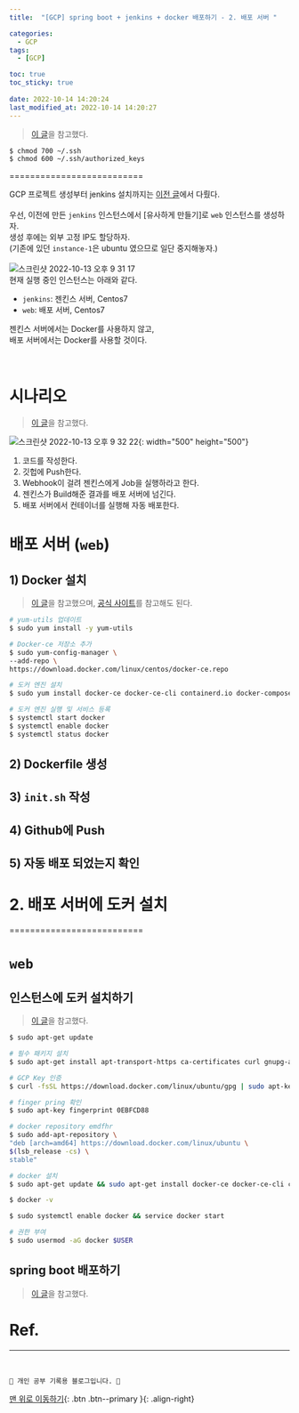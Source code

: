 ```yaml
---
title:  "[GCP] spring boot + jenkins + docker 배포하기 - 2. 배포 서버 "

categories:
  - GCP
tags:
  - [GCP]

toc: true
toc_sticky: true
 
date: 2022-10-14 14:20:24
last_modified_at: 2022-10-14 14:20:27
---
```


> [이 글](https://velog.io/@znftm97/Jenkins%EB%A5%BC-%EC%9D%B4%EC%9A%A9%ED%95%B4%EC%84%9C-%EB%B0%B0%ED%8F%AC%ED%95%98%EA%B8%B0)을 참고했다.

```bash
$ chmod 700 ~/.ssh
$ chmod 600 ~/.ssh/authorized_keys
```









==========================

GCP 프로젝트 생성부터 jenkins 설치까지는 [이전 글](https://minju412.github.io/gcp/1/)에서 다뤘다.<br><br>
우선, 이전에 만든 `jenkins` 인스턴스에서 [유사하게 만들기]로 `web` 인스턴스를 생성하자.<br>
생성 후에는 외부 고정 IP도 할당하자.<br>
(기존에 있던 `instance-1`은 ubuntu 였으므로 일단 중지해놓자.)<br><br>
![스크린샷 2022-10-13 오후 9 31 17](https://user-images.githubusercontent.com/59405576/195596730-9ca43c1c-7011-4a6c-ba3c-9ffae5f58acd.png)<br>
현재 실행 중인 인스턴스는 아래와 같다.
- `jenkins`: 젠킨스 서버, Centos7
- `web`: 배포 서버, Centos7

젠킨스 서버에서는 Docker를 사용하지 않고,<br>
배포 서버에서는 Docker를 사용할 것이다.

<br>

# 시나리오
> [이 글](https://dev-gorany.tistory.com/345)을 참고했다.

![스크린샷 2022-10-13 오후 9 32 22](https://user-images.githubusercontent.com/59405576/195596855-1d9b623e-495e-4c70-89e8-50a569de2b20.png){: width="500" height="500"}
1. 코드를 작성한다.
2. 깃헙에 Push한다.
3. Webhook이 걸려 젠킨스에게 Job을 실행하라고 한다.
4. 젠킨스가 Build해준 결과를 배포 서버에 넘긴다.
5. 배포 서버에서 컨테이너를 실행해 자동 배포한다.


# 배포 서버 (`web`)
## 1) Docker 설치
> [이 글](https://1mini2.tistory.com/21)을 참고했으며, [공식 사이트](https://docs.docker.com/engine/install/centos/)를 참고해도 된다.

```bash
# yum-utils 업데이트
$ sudo yum install -y yum-utils

# Docker-ce 저장소 추가
$ sudo yum-config-manager \
--add-repo \
https://download.docker.com/linux/centos/docker-ce.repo

# 도커 엔진 설치
$ sudo yum install docker-ce docker-ce-cli containerd.io docker-compose-plugin

# 도커 엔진 실행 및 서비스 등록
$ systemctl start docker
$ systemctl enable docker
$ systemctl status docker
```



## 2) Dockerfile 생성



## 3) `init.sh` 작성


## 4) Github에 Push


## 5) 자동 배포 되었는지 확인









# 2. 배포 서버에 도커 설치













==========================

# `web`
## 인스턴스에 도커 설치하기
> [이 글](https://wings2pc.tistory.com/entry/%EB%8F%84%EC%BB%A4Docker-%EB%A6%AC%EB%88%85%EC%8A%A4linux%EC%97%90-%EB%8F%84%EC%BB%A4-%EC%84%A4%EC%B9%98%ED%81%B4%EB%9D%BC%EC%9A%B0%EB%93%9C-%ED%99%9C%EC%9A%A9)을 참고했다.


[](https://blog.dalso.org/google-cloud-platform-2/nas-project/8618)


```bash
$ sudo apt-get update

# 필수 패키지 설치
$ sudo apt-get install apt-transport-https ca-certificates curl gnupg-agent software-properties-common

# GCP Key 인증
$ curl -fsSL https://download.docker.com/linux/ubuntu/gpg | sudo apt-key add -

# finger pring 확인
$ sudo apt-key fingerprint 0EBFCD88

# docker repository emdfhr
$ sudo add-apt-repository \
"deb [arch=amd64] https://download.docker.com/linux/ubuntu \
$(lsb_release -cs) \
stable"

# docker 설치
$ sudo apt-get update && sudo apt-get install docker-ce docker-ce-cli containerd.io

$ docker -v

$ sudo systemctl enable docker && service docker start

# 권한 부여
$ sudo usermod -aG docker $USER
```




## spring boot 배포하기
> [이 글](https://wings2pc.tistory.com/entry/%EB%8F%84%EC%BB%A4Docker-Dockerfile%EC%9D%84-%ED%99%9C%EC%9A%A9%ED%95%98%EC%97%AC-springboot-app-%EB%B0%B0%ED%8F%AC-%EB%B0%8F-GCP-%EB%B0%A9%ED%99%94%EB%B2%BD-%EC%84%A4%EC%A0%95)을 참고했다.














# Ref.





***
<br>


    💛 개인 공부 기록용 블로그입니다. 👻

[맨 위로 이동하기](#){: .btn .btn--primary }{: .align-right}
